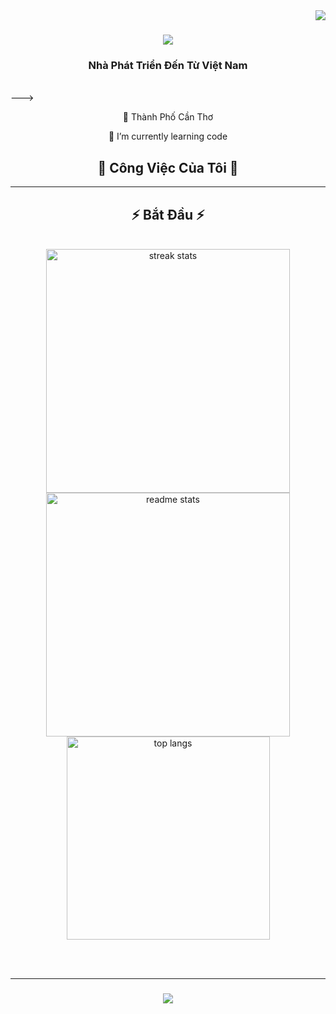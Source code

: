 <img align="right" src="https://visitor-badge.laobi.icu/badge?page_id=LilNguyen2001.LilNguyen2001" />

<h1 align="center">
    <img src="https://readme-typing-svg.herokuapp.com/?font=Righteous&size=35&center=true&vCenter=true&width=500&height=70&duration=4000&lines=Xin+Chào!+👋;+Võ+Phong+Nguyên!;" />
</h1>

<h3 align="center">Nhà Phát Triển Đến Từ Việt Nam </h3>

<br/>
--->
<div align="center">
 
 🔭 Thành Phố Cần Thơ
 
 🌱 I’m currently learning code
 </div>
 <div align="center">
  <h2>🐍 Công Việc Của Tôi 🐍</h2>
 </div>

<hr/>

<h2 align="center">⚡ Bắt Đầu ⚡</h2>
<br>
<div align=center>
  <img width=390 src="https://streak-stats.demolab.com/?user=LilNguyen2001&count_private=true&theme=react&border_radius=10" alt="streak stats"/>
  <img width=390 src="https://github-readme-stats-salesp07.vercel.app/api?username=Lilnguyen2001&count_private=true&show_icons=true&theme=react&rank_icon=github&border_radius=10" alt="readme stats" />
  <br/>
  <img width=325 align="center" src="https://github-readme-stats-LilNguyen2001.vercel.app/api/top-langs/??sername=LilNguyen2001&hide=HTML&langs_count=8&layout=compact&theme=react&border_radius=10&size_weight=0.5&count_weight=0.5&exclude_repo=github-readme-stats" alt="top langs" />
</div>

<br/><br/>
<hr/>

<h3 align="center">
    <img src="https://readme-typing-svg.herokuapp.com/?font=Righteous&size=25&center=true&vCenter=true&width=500&height=70&duration=4000&lines=Cảm+Ơn+Đã Thăm!+✌️;+Shoot+me+a+message+on+Linkedin!;I'm+always+down+to+collab+:)">
</h3>

<br/>


